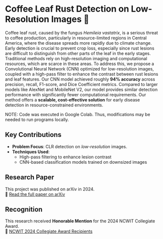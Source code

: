 # Coffee Leaf Rust Detection on Low-Resolution Images 🌿
Coffee leaf rust, caused by the fungus *Hemileia vastatrix*, is a serious threat to coffee production, particularly in resource-limited regions in Central America, where the disease spreads more rapidly due to climate change. Early detection is crucial to prevent crop loss, especially since rust lesions are difficult to distinguish from other parts of the leaf in the early stages. Traditional methods rely on high-resolution imaging and computational resources, which are scarce in these areas. To address this, we propose a Convolutional Neural Network (CNN) optimized for low-resolution images, coupled with a high-pass filter to enhance the contrast between rust lesions and leaf features. Our CNN model achieved roughly **94% accuracy** across precision, recall, F1-score, and Dice Coefficient metrics. Compared to larger models like AlexNet and MobileNet V2, our model provides similar detection performance with significantly fewer computational requirements. Our method offers a **scalable, cost-effective solution** for early disease detection in resource-constrained environments.

NOTE: Code was executed in Google Colab. Thus, modifications may be needed to run programs locally. 

## Key Contributions
- **Problem Focus**: CLR detection on *low-resolution* images.
- **Techniques Used**:
  - High-pass filtering to enhance lesion contrast
  - CNN-based classification models trained on downsized images

## Research Paper
This project was published on arXiv in 2024.  
🔗 [Read the full paper on arXiv](https://arxiv.org/abs/2407.14737)

## Recognition
This research received **Honorable Mention** for the 2024 NCWIT Collegiate Award.  
🔗 [NCWIT 2024 Collegiate Award Recipients](https://www.aspirations.org/news/2024-aic-collegiate-award-recipients)
